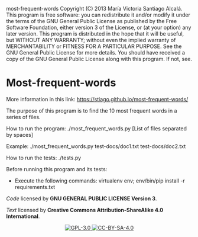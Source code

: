 most-frequent-words Copyright (C) 2013 María Victoria Santiago Alcalá. This program is free software: you can redistribute it and/or modify it under the terms of the GNU General Public License as published by the Free Software Foundation, either version 3 of the License, or (at your option) any later version. This program is distributed in the hope that it will be useful, but WITHOUT ANY WARRANTY; without even the implied warranty of MERCHANTABILITY or FITNESS FOR A PARTICULAR PURPOSE. See the GNU General Public License for more details. You should have received a copy of the GNU General Public License along with this program. If not, see.

# Most-frequent-words

More information in this link: https://stiago.github.io/most-frequent-words/

The purpose of this program is to find the 10 most frequent words in a series of files.

How to run the program: ./most_frequent_words.py [List of files separated by spaces]

Example: ./most_frequent_words.py test-docs/doc1.txt test-docs/doc2.txt

How to run the tests: ./tests.py

Before running this program and its tests:

  - Execute the following commands: virtualenv env; env/bin/pip install -r requirements.txt



_Code_ licensed by **GNU GENERAL PUBLIC LICENSE Version 3**.

_Text_ licensed by **Creative Commons Attribution-ShareAlike 4.0 International**.

<p align="center">
<a href="http://www.gnu.org/licenses/gpl-3.0.html">
<img alt="GPL-3.0" src="https://dl.dropboxusercontent.com/s/t0ylvis7f1stcu7/GPL-3.0.png">
</a>
<a href="https://creativecommons.org/licenses/by-sa/4.0/legalcode">
<img alt="CC-BY-SA-4.0" src="https://dl.dropboxusercontent.com/s/sb421l5usayaigo/CC-BY-SA-4.0.png">
</a>
</p>
